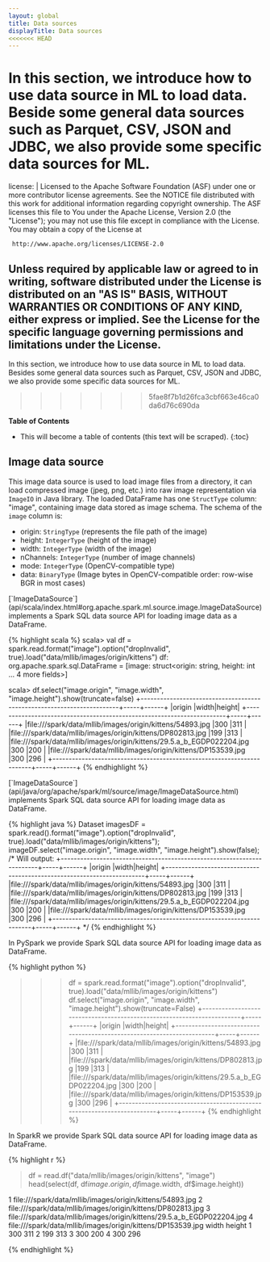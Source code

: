 ```yaml
---
layout: global
title: Data sources
displayTitle: Data sources
<<<<<<< HEAD
---
```


In this section, we introduce how to use data source in ML to load data.
Beside some general data sources such as Parquet, CSV, JSON and JDBC, we also provide some specific data sources for ML.
=======
license: |
  Licensed to the Apache Software Foundation (ASF) under one or more
  contributor license agreements.  See the NOTICE file distributed with
  this work for additional information regarding copyright ownership.
  The ASF licenses this file to You under the Apache License, Version 2.0
  (the "License"); you may not use this file except in compliance with
  the License.  You may obtain a copy of the License at
 
     http://www.apache.org/licenses/LICENSE-2.0
 
  Unless required by applicable law or agreed to in writing, software
  distributed under the License is distributed on an "AS IS" BASIS,
  WITHOUT WARRANTIES OR CONDITIONS OF ANY KIND, either express or implied.
  See the License for the specific language governing permissions and
  limitations under the License.
---

In this section, we introduce how to use data source in ML to load data.
Besides some general data sources such as Parquet, CSV, JSON and JDBC, we also provide some specific data sources for ML.
>>>>>>> 5fae8f7b1d26fca3cbf663e46ca0da6d76c690da

**Table of Contents**

* This will become a table of contents (this text will be scraped).
{:toc}

## Image data source

This image data source is used to load image files from a directory, it can load compressed image (jpeg, png, etc.) into raw image representation via `ImageIO` in Java library.
The loaded DataFrame has one `StructType` column: "image", containing image data stored as image schema.
The schema of the `image` column is:
 - origin: `StringType` (represents the file path of the image)
 - height: `IntegerType` (height of the image)
 - width: `IntegerType` (width of the image)
 - nChannels: `IntegerType` (number of image channels)
 - mode: `IntegerType` (OpenCV-compatible type)
 - data: `BinaryType` (Image bytes in OpenCV-compatible order: row-wise BGR in most cases)


<div class="codetabs">
<div data-lang="scala" markdown="1">
[`ImageDataSource`](api/scala/index.html#org.apache.spark.ml.source.image.ImageDataSource)
implements a Spark SQL data source API for loading image data as a DataFrame.

{% highlight scala %}
scala> val df = spark.read.format("image").option("dropInvalid", true).load("data/mllib/images/origin/kittens")
df: org.apache.spark.sql.DataFrame = [image: struct<origin: string, height: int ... 4 more fields>]

scala> df.select("image.origin", "image.width", "image.height").show(truncate=false)
+-----------------------------------------------------------------------+-----+------+
|origin                                                                 |width|height|
+-----------------------------------------------------------------------+-----+------+
|file:///spark/data/mllib/images/origin/kittens/54893.jpg               |300  |311   |
|file:///spark/data/mllib/images/origin/kittens/DP802813.jpg            |199  |313   |
|file:///spark/data/mllib/images/origin/kittens/29.5.a_b_EGDP022204.jpg |300  |200   |
|file:///spark/data/mllib/images/origin/kittens/DP153539.jpg            |300  |296   |
+-----------------------------------------------------------------------+-----+------+
{% endhighlight %}
</div>

<div data-lang="java" markdown="1">
[`ImageDataSource`](api/java/org/apache/spark/ml/source/image/ImageDataSource.html)
implements Spark SQL data source API for loading image data as DataFrame.

{% highlight java %}
Dataset<Row> imagesDF = spark.read().format("image").option("dropInvalid", true).load("data/mllib/images/origin/kittens");
imageDF.select("image.origin", "image.width", "image.height").show(false);
/*
Will output:
+-----------------------------------------------------------------------+-----+------+
|origin                                                                 |width|height|
+-----------------------------------------------------------------------+-----+------+
|file:///spark/data/mllib/images/origin/kittens/54893.jpg               |300  |311   |
|file:///spark/data/mllib/images/origin/kittens/DP802813.jpg            |199  |313   |
|file:///spark/data/mllib/images/origin/kittens/29.5.a_b_EGDP022204.jpg |300  |200   |
|file:///spark/data/mllib/images/origin/kittens/DP153539.jpg            |300  |296   |
+-----------------------------------------------------------------------+-----+------+
*/
{% endhighlight %}
</div>

<div data-lang="python" markdown="1">
In PySpark we provide Spark SQL data source API for loading image data as DataFrame.

{% highlight python %}
>>> df = spark.read.format("image").option("dropInvalid", true).load("data/mllib/images/origin/kittens")
>>> df.select("image.origin", "image.width", "image.height").show(truncate=False)
+-----------------------------------------------------------------------+-----+------+
|origin                                                                 |width|height|
+-----------------------------------------------------------------------+-----+------+
|file:///spark/data/mllib/images/origin/kittens/54893.jpg               |300  |311   |
|file:///spark/data/mllib/images/origin/kittens/DP802813.jpg            |199  |313   |
|file:///spark/data/mllib/images/origin/kittens/29.5.a_b_EGDP022204.jpg |300  |200   |
|file:///spark/data/mllib/images/origin/kittens/DP153539.jpg            |300  |296   |
+-----------------------------------------------------------------------+-----+------+
{% endhighlight %}
</div>

<div data-lang="r" markdown="1">
In SparkR we provide Spark SQL data source API for loading image data as DataFrame.

{% highlight r %}
> df = read.df("data/mllib/images/origin/kittens", "image")
> head(select(df, df$image.origin, df$image.width, df$image.height))

1               file:///spark/data/mllib/images/origin/kittens/54893.jpg
2            file:///spark/data/mllib/images/origin/kittens/DP802813.jpg
3 file:///spark/data/mllib/images/origin/kittens/29.5.a_b_EGDP022204.jpg
4            file:///spark/data/mllib/images/origin/kittens/DP153539.jpg
  width height
1   300    311
2   199    313
3   300    200
4   300    296

{% endhighlight %}
</div>


</div>
